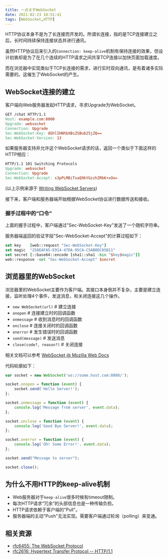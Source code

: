 ```yaml
---
title: 一点关于WebSocket
date: 2021-02-23 18:51:41
tags: [WebSocket,HTTP]
---
```


HTTP协议本身不是为了长连接而开发的。所谓长连接，指的是TCP连接建立之后，长时间持续保持连接状态并进行通讯。

虽然HTTP协议后来引入的`Connection: keep-alive`机制有保持连接的效果，但设计初衷却是为了在几个连续的HTTP请求之间共享TCP连接以加快页面加载速度。

而在浏览器中实现类似于TCP长连接的需求，进行实时双向通讯，是有着诸多实际需要的。这催生了WebSocket的产生。

## WebSocket连接的建立

客户端向Web服务器发起HTTP请求，寻求Upgrade为WebSocket。

```makefile
GET /chat HTTP/1.1
Host: example.com:8000
Upgrade: websocket
Connection: Upgrade
Sec-WebSocket-Key: dGhlIHNhbXBsZSBub25jZQ==
Sec-WebSocket-Version: 13

```

如果服务器支持并允许这个WebSocket请求的话，返回一个类似于下面这样的HTTP相应：

```makefile
HTTP/1.1 101 Switching Protocols
Upgrade: websocket
Connection: Upgrade
Sec-WebSocket-Accept: s3pPLMBiTxaQ9kYGzzhZRbK+xOo=

```

(以上示例来源于 [Writing WebSocket Servers](https://developer.mozilla.org/en-US/docs/Web/API/WebSockets_API/Writing_WebSocket_servers))

接下来，客户端和服务器端开始根据WebSocket协议进行数据传送和接收。

### 握手过程中的“口令”

上面的握手过程中，客户端通过"Sec-WebSocket-Key"发送了一个随机字符串。

服务器端返回的验证字段"Sec-WebSocket-Accept"的计算过程如下：

```tcl
set key    [web::request "Sec-WebSocket-Key"]
set magic  "258EAFA5-E914-47DA-95CA-C5AB0DC85B11"
set secret [::base64::encode [sha1::sha1 -bin "$key$magic"]]
web::response -set "Sec-WebSocket-Accept" $secret

```

## 浏览器里的WebSocket

浏览器里的WebSocket主要作为客户端。其接口本身倒并不复杂，主要是建立连接，监听处理4个事件，发送消息，和关闭连接这几个操作。

* `new WebSocket(url)` # 建立连接
* `onopen` # 连接建立时的回调函数
* `onmessage` # 收到消息时的回调函数
* `onclose` # 连接关闭时的回调函数
* `onerror` # 发生错误时的回调函数
* `send(message)` # 发送消息
* `close(code?, reason?)` # 关闭连接

相关文档可以参考 [WebSocket @ Mozilla Web Docs](https://developer.mozilla.org/en-US/docs/Web/API/WebSocket)

代码轮廓如下：

```js
var socket = new WebSocket('ws://some.host.com:8080/');

socket.onopen = function (event) {
    socket.send('Hello Server!');
};

socket.onmessage = function (event) {
    console.log('Message from server', event.data);
};

socket.onclose = function (event) {
    console.log('Good Bye Server!', event.data);
};

socket.onerror = function (event) {
    console.log('Oh! Some Error!', event.data);
};

socket.send("Message to server");

socket.close();

```

## 为什么不用HTTP的keep-alive机制

* Web服务器对于`keep-alive`很多时候有timeout限制。
* 每次HTTP请求“冗余”的头部信息也是一种传输负担。
* HTTP请求依赖于客户端的"Pull"。
* 服务器端的主动"Push"无法实现。需要客户端通过轮询（polling）来变通。

## 相关资源

* [rfc6455: The WebSocket Protocol](https://tools.ietf.org/html/rfc6455)
* [rfc2616: Hypertext Transfer Protocol -- HTTP/1.1](https://tools.ietf.org/html/rfc2616)
